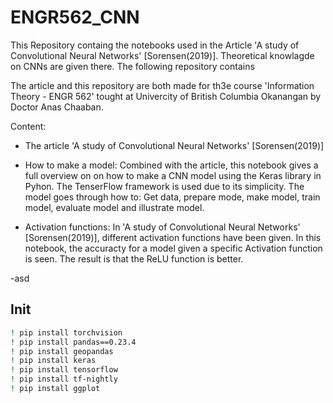 # ENGR562_CNN
This Repository containg the notebooks used in the Article 'A study of Convolutional Neural Networks' [Sorensen(2019)]. Theoretical knowlagde on CNNs are given there.  The following repository contains

The article and this repository are both made for th3e course 'Information Theory  - ENGR 562' tought at Univercity of British Columbia Okanangan by Doctor Anas Chaaban.

Content:
- The article 'A study of Convolutional Neural Networks' [Sorensen(2019)]

- How to make a model: Combined with the article, this notebook gives a full overview on on how to make a CNN model using the Keras library in Pyhon. The TenserFlow framework is used due to its simplicity.  The model goes through how to: Get data, prepare mode, make model, train model, evaluate model and illustrate model.

- Activation functions: In 'A study of Convolutional Neural Networks' [Sorensen(2019)], different activation functions have been given. In this notebook, the accuracty for a model given a specific Activation function is seen. The result is that the ReLU function is better.

-asd


## Init

```bash
! pip install torchvision
! pip install pandas==0.23.4
! pip install geopandas
! pip install keras
! pip install tensorflow
! pip install tf-nightly
! pip install ggplot
```
